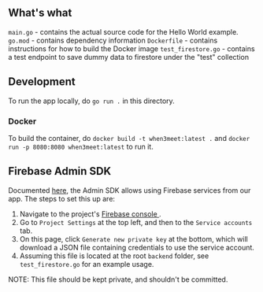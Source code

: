 ## What's what
`main.go` - contains the actual source code for the Hello World example.
`go.mod` - contains dependency information
`Dockerfile` - contains instructions for how to build the Docker image
`test_firestore.go` - contains a test endpoint
 to save dummy data to firestore under the
  "test" collection

## Development
To run the app locally, do `go run .` in this directory.

### Docker
To build the container, do `docker build -t when3meet:latest .` and `docker run -p 8080:8080 when3meet:latest` to run it.

## Firebase Admin SDK
Documented [here](https://firebase.google.com/docs/admin/setup#:~:text=The%20Admin%20SDK%20lets%20you,data%20with%20full%20admin%20privileges.&text=Access%20Google%20Cloud%20Platform%20resources,associated%20with%20your%20Firebase%20projects.), the Admin SDK
 allows using Firebase services from our app. The steps to set this up are:
 1. Navigate to the project's [Firebase console
 ](https://console.firebase.google.com/u/2/project/when3meet-6fc22/overview).
 2. Go to `Project Settings` at the top left, and
  then to the `Service accounts` tab.
 3. On this page, click `Generate new private
  key` at the bottom, which will download a
   JSON file containing credentials to use the
    service account. 
 4. Assuming this file is located at the
  root `backend` folder, see `test_firestore.go` for an example usage. 
  
 NOTE: This file should be kept private, and
  shouldn't be committed.
 